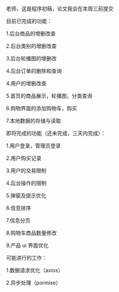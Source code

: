 老师，这是程序初稿，论文我会在本周三前提交

目前已完成的功能：

1.后台商品的增删改查

2.后台类别的增删改查

3.后台轮播图的增删改

4.后台订单的删除和查询

4.用户的增删改查

5.首页的商品展示，轮播图，分类查询

6.购物界面的添加购物车，购买

7.本地数据的存储与读取

即将完成的功能（还未完成，三天内完成）：

1.用户登录，管理员登录

2.用户购买记录

3.用户的交易限制

4.后台操作的限制

5.弹窗及提示优化

6.信息排序

7.信息分页

8.购物车商品数量修改

9.产品 ui 界面优化

可能进行的工作：

1.数据请求优化（axios）

2.异步处理（pormise）
